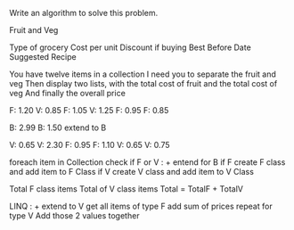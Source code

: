 ﻿Write an algorithm to solve this problem.

Fruit and Veg

Type of grocery
Cost per unit
Discount if buying
Best Before Date
Suggested Recipe

You have twelve items in a collection
I need you to separate the fruit and veg
Then display two lists, with the total cost of fruit and the total cost of veg
And finally the overall price


F: 1.20
V: 0.85
F: 1.05
V: 1.25
F: 0.95
F: 0.85

B: 2.99
B: 1.50 extend to B

V: 0.65
V: 2.30
F: 0.95
F: 1.10
V: 0.65
V: 0.75

foreach item in Collection check if F or V :  + entend for B
if F create F class and add item to F Class
if V create V class and add item to V Class

Total F class items
Total of V class items
Total = TotalF  +  TotalV

LINQ : + extend to V
get all items of type F
add sum of prices
repeat for type V
Add those 2 values together

